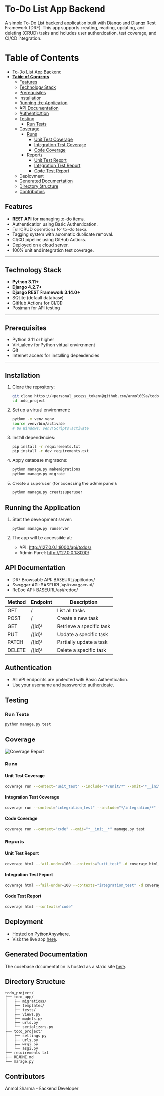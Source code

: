 # To-Do List App Backend

A simple To-Do List backend application built with Django and Django Rest Framework (DRF). This app supports creating, reading, updating, and deleting (CRUD) tasks and includes user authentication, test coverage, and CI/CD integration.


# **Table of Contents**
- [To-Do List App Backend](#to-do-list-app-backend)
- [**Table of Contents**](#table-of-contents)
  - [Features](#features)
  - [Technology Stack](#technology-stack)
  - [Prerequisites](#prerequisites)
  - [Installation](#installation)
  - [Running the Application](#running-the-application)
  - [API Documentation](#api-documentation)
  - [Authentication](#authentication)
  - [Testing](#testing)
    - [Run Tests](#run-tests)
  - [Coverage](#coverage)
    - [Runs](#runs)
      - [Unit Test Coverage](#unit-test-coverage)
      - [Integration Test Coverage](#integration-test-coverage)
      - [Code Coverage](#code-coverage)
    - [Reports](#reports)
      - [Unit Test Report](#unit-test-report)
      - [Integration Test Report](#integration-test-report)
      - [Code Test Report](#code-test-report)
  - [Deployment](#deployment)
  - [Generated Documentation](#generated-documentation)
  - [Directory Structure](#directory-structure)
  - [Contributors](#contributors)
    

## Features

- **REST API** for managing to-do items.
- Authentication using Basic Authentication.
- Full CRUD operations for to-do tasks.
- Tagging system with automatic duplicate removal.
- CI/CD pipeline using GitHub Actions.
- Deployed on a cloud server.
- 100% unit and integration test coverage.

---

## Technology Stack

- **Python 3.11+**
- **Django 4.2.7+**
- **Django REST Framework 3.14.0+**
- SQLite (default database)
- GitHub Actions for CI/CD
- Postman for API testing

---

## Prerequisites

- Python 3.11 or higher
- Virtualenv for Python virtual environment
- Git
- Internet access for installing dependencies

---

## Installation

1. Clone the repository:
    ```bash
    git clone https://<personal_access_token>@github.com/anmol009a/todo_project.git
    cd todo_project
    ```
2. Set up a virtual environment:
    ```bash
    python -m venv venv
    source venv/bin/activate 
    # On Windows: venv\Scripts\activate
    ```
3. Install dependencies:
    ```bash
    pip install -r requirements.txt
    pip install -r dev_requirements.txt
    ```

4. Apply database migrations:
    ```bash
    python manage.py makemigrations
    python manage.py migrate
    ```

5. Create a superuser (for accessing the admin panel):
    ```bash
    python manage.py createsuperuser
    ```

## Running the Application

1. Start the development server:
    ```bash
    python manage.py runserver
     ```

2. The app will be accessible at:
   - API: http://127.0.0.1:8000/api/todos/
   - Admin Panel: http://127.0.0.1:8000/

## API Documentation

   - DRF Browsable API: BASEURL/api/todos/
   - Swagger API: BASEURL/api/swagger-ui/
   - ReDoc API: BASEURL/api/redoc/

| Method | Endpoint | Description              |
| ------ | -------- | ------------------------ |
| GET    | /        | List all tasks           |
| POST   | /        | Create a new task        |
| GET    | /{id}/   | Retrieve a specific task |
| PUT    | /{id}/   | Update a specific task   |
| PATCH  | /{id}/   | Partially update a task  |
| DELETE | /{id}/   | Delete a specific task   |

## Authentication
- All API endpoints are protected with Basic Authentication.
- Use your username and password to authenticate.
  
## Testing

### Run Tests
```bash
python manage.py test
```

## Coverage

![Coverage Report](coverage.png)

### Runs

#### Unit Test Coverage
```bash
coverage run --context="unit_test" --include="*/unit/*" --omit="*__init__*" manage.py test todo_app.tests.unit
```

#### Integration Test Coverage
``` bash
coverage run --context="integration_test" --include="*/integration/*" --omit="*__init__*" manage.py test todo_app.tests.integration
```

#### Code Coverage
```bash
coverage run --context="code" --omit="*__init__*" manage.py test
```

### Reports

#### Unit Test Report
```bash
coverage html --fail-under=100 --contexts="unit_test" -d coverage_html_report_unit_test
```
#### Integration Test Report
```bash
coverage html --fail-under=100 --contexts="integration_test" -d coverage_html_report_integration_test
```

#### Code Test Report
```bash
coverage html --contexts="code"
```

## Deployment
<!-- todo: deploy app -->
- Hosted on PythonAnywhere.
- Visit the live app [here](https://anmol009a.pythonanywhere.com/).

## Generated Documentation
<!-- todo: add link -->
The codebase documentation is hosted as a static site [here](https://todo.static.domains/todo_app/index.html).

## Directory Structure
```
todo_project/
├── todo_app/
│   ├── migrations/
│   ├── templates/
│   ├── tests/         
│   ├── views.py
│   ├── models.py
│   ├── urls.py
│   └── serializers.py
├── todo_project/
│   ├── settings.py
│   ├── urls.py
│   ├── wsgi.py
│   └── asgi.py
├── requirements.txt
├── README.md
└── manage.py
```

## Contributors
Anmol Sharma - Backend Developer